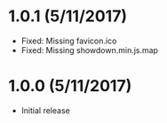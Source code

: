 # 1.0.1 (5/11/2017)

* Fixed: Missing favicon.ico
* Fixed: Missing showdown.min.js.map

# 1.0.0 (5/11/2017)

* Initial release